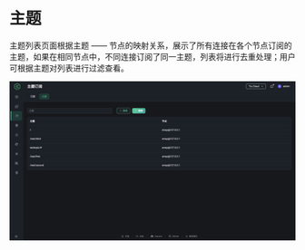 # 主题

主题列表页面根据主题 —— 节点的映射关系，展示了所有连接在各个节点订阅的主题，如果在相同节点中，不同连接订阅了同一主题，列表将进行去重处理；用户可根据主题对列表进行过滤查看。

![主题](../assets/topics.png)
